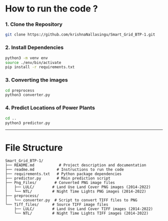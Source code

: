 # How to run the code ? 
### 1. Clone the Repository
```bash
git clone https://github.com/krishnaNallasingu/Smart_Grid_BTP-1.git
```

### 2. Install Dependencies
```bash
python3 -m venv env
source ./env/bin/activate
pip install -r requirements.txt
```

### 3. Converting the images
```bash
cd preprocess
python3 converter.py
```

### 4. Predict Locations of Power Plants
```bash
cd ..
python3 predictor.py
```

---

# File Structure

```
Smart_Grid_BTP-1/
├── README.md           # Project description and documentation
├── readme.md          # Instructions to run the code
├── requirements.txt   # Python package dependencies
├── predictor.py       # Main prediction script
├── Png_Files/        # Converted PNG image files
│   ├── LULC/        # Land Use Land Cover PNG images (2014-2022)
│   └── NTL/         # Night Time Lights PNG images (2014-2022)
├── preprocess/
│   └── converter.py  # Script to convert TIFF files to PNG
└── Tiff_files/      # Source TIFF image files
    ├── LULC/        # Land Use Land Cover TIFF images (2014-2022)
    └── NTL/         # Night Time Lights TIFF images (2014-2022)
```
